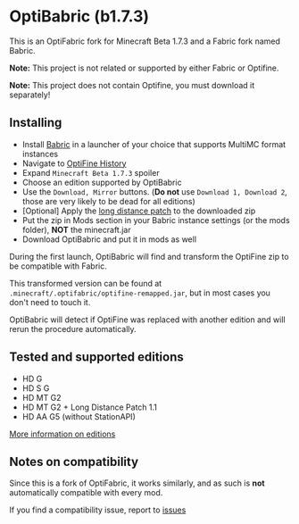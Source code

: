 # OptiBabric (b1.7.3)

This is an OptiFabric fork for Minecraft Beta 1.7.3 and a Fabric fork named Babric.

__Note:__ This project is not related or supported by either Fabric or Optifine.

__Note:__ This project does not contain Optifine, you must download it separately!

## Installing

- Install [Babric](https://github.com/babric/prism-instance) in a launcher of your choice that supports MultiMC format instances
- Navigate to [OptiFine History](https://www.minecraftforum.net/forums/mapping-and-modding-java-edition/minecraft-mods/1286605-b1-4-1-9-optifine-history)
- Expand `Minecraft Beta 1.7.3` spoiler
- Choose an edition supported by OptiBabric
- Use the `Download, Mirror` buttons. (__Do not__ use `Download 1, Download 2`, those are very likely to be dead for all editions)
- [Optional] Apply the [long distance patch](EDITIONS.md#bugs) to the downloaded zip
- Put the zip in Mods section in your Babric instance settings (or the mods folder), __NOT__ the minecraft.jar
- Download OptiBabric and put it in mods as well

During the first launch, OptiBabric will find and transform the OptiFine zip to be compatible with Fabric.

This transformed version can be found at `.minecraft/.optifabric/optifine-remapped.jar`, but in most cases you don't need to touch it.

OptiBabric will detect if OptiFine was replaced with another edition and will rerun the procedure automatically.

## Tested and supported editions

- HD G
- HD S G
- HD MT G2
- HD MT G2 + Long Distance Patch 1.1
- HD AA G5 (without StationAPI)

[More information on editions](EDITIONS.md)

## Notes on compatibility

Since this is a fork of OptiFabric, it works similarly, and as such is __not__ automatically compatible with every mod.

If you find a compatibility issue, report to [issues](https://github.com/mineLdiver/OptiBabric/issues)